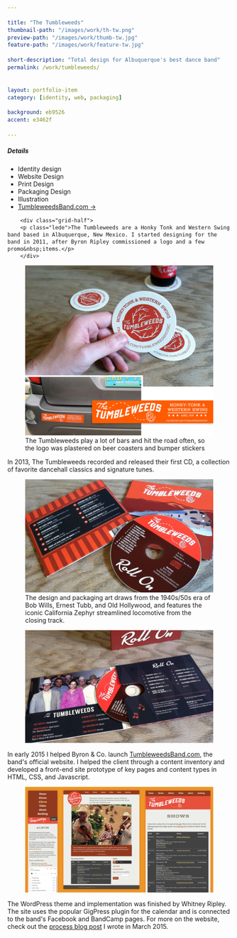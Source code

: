 ```yaml
---

title: "The Tumbleweeds"
thumbnail-path: "/images/work/th-tw.png"
preview-path: "/images/work/thumb-tw.jpg"
feature-path: "/images/work/feature-tw.jpg"

short-description: "Total design for Albuquerque's best dance band"
permalink: /work/tumbleweeds/


layout: portfolio-item
category: [identity, web, packaging]

background: eb9526
accent: e3462f

---
```


<div class="row">
        <div class="grid-half grid-flip portfolio-detail-box gutterless"><h5>Details</h5>
<ul class="list-unstyled">
<li><i class="fa fa-eye"></i> Identity design</li>
<li><i class="fa fa-file-code-o"></i> Website Design</li>
<li><i class="fa fa-file-o"></i> Print Design</li>
<li><i class="fa fa-cube"></i> Packaging Design</li>
<li><i class="fa fa-pencil"></i> Illustration</li>
<li><a class="button button-large button-white" href="http://tumbleweedsband.com">TumbleweedsBand.com &rarr;</a></li>
</ul>
</div>

        <div class="grid-half">
        <p class="lede">The Tumbleweeds are a Honky Tonk and Western Swing band based in Albuquerque, New Mexico. I started designing for the band in 2011, after Byron Ripley commissioned a logo and a few promo&nbsp;items.</p>
        </div>
</div>

<figure><img src="/images/work/tw-swag.jpg" alt="The Tumbleweeds logo on coasters and bumper stickers"/><figcaption>The Tumbleweeds play a lot of bars and hit the road often, so the logo was plastered on beer coasters and bumper stickers</figcaption></figure>

In 2013, The Tumbleweeds recorded and released their first CD, a collection of favorite dancehall classics and signature tunes.

<figure><img src="/images/work/tw-roll-on-pkg-1.jpg" alt="printed compact disc, CD cover and tracklist"/><figcaption>The design and packaging art draws from the 1940s/50s era of Bob Wills, Ernest Tubb, and Old Hollywood, and features the iconic California Zephyr streamlined locomotive from the closing track.</figcaption></figure>

<figure><img src="/images/work/tw-roll-on-pkg-2.jpg" alt="printed compact disc and interior foldout"/>
</figure>


In early 2015 I helped Byron & Co. launch [TumbleweedsBand.com](http://tumbleweedsband.com), the band's official website. I helped the client through a content inventory and developed a front-end site prototype of key pages and content types in HTML, CSS, and Javascript. 

<figure><a href="http://tumbleweedsband.com"></a><img src="/images/post-images/tw-web-preview.jpg" alt="preview of 3 Tumblweeds website pages at different widths"></a></figure>

The WordPress theme and implementation was finished by Whitney Ripley. The site uses the popular GigPress plugin for the calendar and is connected to the band's Facebook and BandCamp pages. For more on the website, check out the [process blog post](http://nicksimson.com/new-tumbleweeds-website/) I wrote in March 2015.